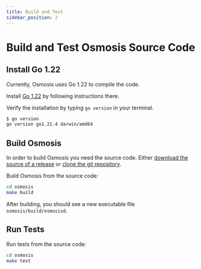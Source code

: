 ```yaml
---
title: Build and Test
sidebar_position: 2
---
```


# Build and Test Osmosis Source Code


## Install Go 1.22

Currently, Osmosis uses Go 1.22 to compile the code.

Install [Go 1.22](https://go.dev/doc/install) by following instructions there.

Verify the installation by typing `go version` in your terminal.

```sh
$ go version
go version go1.22.4 darwin/amd64
```

## Build Osmosis

In order to build Osmosis you need the source code. Either [download the source of a release](https://github.com/osmosis-labs/osmosis/releases) or [clone the git repository](https://github.com/osmosis-labs/osmosis).

Build Osmosis from the source code:

```sh
cd osmosis
make build
```

After building, you should see a new executable file `osmosis/build/osmosisd`.

## Run Tests

Run tests from the source code:

```sh
cd osmosis
make test
```
